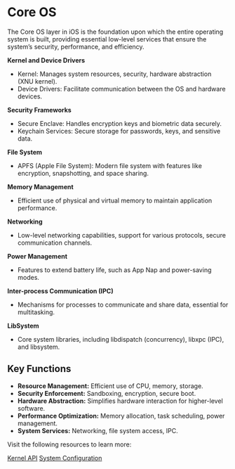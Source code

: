 # Core OS

The Core OS layer in iOS is the foundation upon which the entire operating system is built, providing essential low-level services that ensure the system’s security, performance, and efficiency.

**Kernel and Device Drivers**
- Kernel: Manages system resources, security, hardware abstraction (XNU kernel).
- Device Drivers: Facilitate communication between the OS and hardware devices.

**Security Frameworks**
- Secure Enclave: Handles encryption keys and biometric data securely.
- Keychain Services: Secure storage for passwords, keys, and sensitive data.

**File System**
- APFS (Apple File System): Modern file system with features like encryption, snapshotting, and space sharing.

**Memory Management**
- Efficient use of physical and virtual memory to maintain application performance.

**Networking**
- Low-level networking capabilities, support for various protocols, secure communication channels.

**Power Management**
- Features to extend battery life, such as App Nap and power-saving modes.

**Inter-process Communication (IPC)**
- Mechanisms for processes to communicate and share data, essential for multitasking.

**LibSystem**
- Core system libraries, including libdispatch (concurrency), libxpc (IPC), and libsystem.

## Key Functions

- **Resource Management:** Efficient use of CPU, memory, storage.
- **Security Enforcement:** Sandboxing, encryption, secure boot.
- **Hardware Abstraction:** Simplifies hardware interaction for higher-level software.
- **Performance Optimization:** Memory allocation, task scheduling, power management.
- **System Services:** Networking, file system access, IPC.

Visit the following resources to learn more:

[Kernel API](https://developer.apple.com/documentation/kernel)
[System Configuration](https://developer.apple.com/documentation/systemconfiguration)
